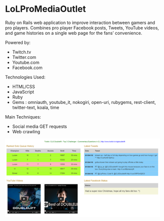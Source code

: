 LoLProMediaOutlet
=================

Ruby on Rails web application to improve interaction between gamers and pro players. Combines pro player Facebook posts, Tweets, YouTube videos, and game histories on a single web page for the fans’ convenience.

Powered by:
  - Twitch.tv
  - Twitter.com
  - Youtube.com
  - Facebook.com

Technologies Used:
  - HTML/CSS
  - JavaScript
  - Ruby
  - Gems : omniauth, youtube_it, nokogiri, open-uri, rubygems, rest-client, twitter-text, koala, time

Main Techniques:
  - Social media GET requests
  - Web crawling

![alt tag](https://github.com/dseth2/LoLProMediaOutlet/blob/master/LoLProMediaOutlet.PNG)
